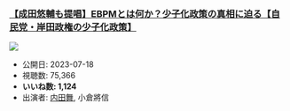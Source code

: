 ### [【成田悠輔も提唱】EBPMとは何か？少子化政策の真相に迫る【自民党・岸田政権の少子化政策】](https://www.youtube.com/watch?v=bsl1LASqwEs)
[![](https://img.youtube.com/vi/bsl1LASqwEs/sddefault.jpg)](https://www.youtube.com/watch?v=bsl1LASqwEs)
-   公開日: 2023-07-18
-   視聴数: 75,366
-   **いいね数: 1,124**
-   出演者: [内田舞](/rehacq_fan/people/内田舞 "wikilink"), 小倉將信
